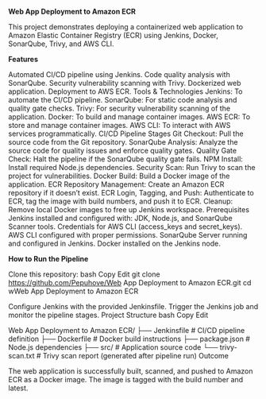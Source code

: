 **Web App Deployment to Amazon ECR**


This project demonstrates deploying a containerized web application to Amazon Elastic Container Registry (ECR) using Jenkins, Docker, SonarQube, Trivy, and AWS CLI.



**Features**

Automated CI/CD pipeline using Jenkins.
Code quality analysis with SonarQube.
Security vulnerability scanning with Trivy.
Dockerized web application.
Deployment to AWS ECR.
Tools & Technologies
Jenkins: To automate the CI/CD pipeline.
SonarQube: For static code analysis and quality gate checks.
Trivy: For security vulnerability scanning of the application.
Docker: To build and manage container images.
AWS ECR: To store and manage container images.
AWS CLI: To interact with AWS services programmatically.
CI/CD Pipeline Stages
Git Checkout:
Pull the source code from the Git repository.
SonarQube Analysis:
Analyze the source code for quality issues and enforce quality gates.
Quality Gate Check:
Halt the pipeline if the SonarQube quality gate fails.
NPM Install:
Install required Node.js dependencies.
Security Scan:
Run Trivy to scan the project for vulnerabilities.
Docker Build:
Build a Docker image of the application.
ECR Repository Management:
Create an Amazon ECR repository if it doesn’t exist.
ECR Login, Tagging, and Push:
Authenticate to ECR, tag the image with build numbers, and push it to ECR.
Cleanup:
Remove local Docker images to free up Jenkins workspace.
Prerequisites
Jenkins installed and configured with:
JDK, Node.js, and SonarQube Scanner tools.
Credentials for AWS CLI (access_keys and secret_keys).
AWS CLI configured with proper permissions.
SonarQube Server running and configured in Jenkins.
Docker installed on the Jenkins node.

**How to Run the Pipeline**

Clone this repository:
bash
Copy
Edit
git clone https://github.com/Pepuhove/Web App Deployment to Amazon ECR.git
cd wWeb App Deployment to Amazon ECR

Configure Jenkins with the provided Jenkinsfile.
Trigger the Jenkins job and monitor the pipeline stages.
Project Structure
bash
Copy
Edit


Web App Deployment to Amazon ECR/
├── Jenkinsfile         # CI/CD pipeline definition
├── Dockerfile          # Docker build instructions
├── package.json        # Node.js dependencies
├── src/                # Application source code
└── trivy-scan.txt      # Trivy scan report (generated after pipeline run)
Outcome

The web application is successfully built, scanned, and pushed to Amazon ECR as a Docker image. The image is tagged with the build number and latest.
